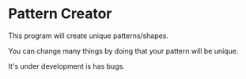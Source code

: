 # Pattern Creator 

This program will create unique patterns/shapes.

You can change many things by doing that your pattern will be unique.

It's under development is has bugs.
